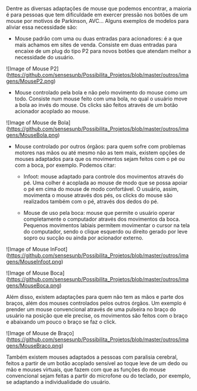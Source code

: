   Dentre as diversas adaptações de mouse que podemos encontrar, 
a maioria é para pessoas que tem dificuldade em exercer pressão nos botões de um mouse por motivos de Parkinson, AVC... 
Alguns exemplos de modelos para aliviar essa necessidade são:

* Mouse padrão com uma ou duas entradas para acionadores: é a que mais achamos em sites de venda. Consiste em duas entradas para encaixe de um plug do tipo P2 para novos botões que atendam melhor a necessidade do usuário.
 
![Image of Mouse P2]
(https://github.com/sensesunb/Possibilita_Projetos/blob/master/outros/imagens/MouseP2.png)
 
* Mouse controlado pela bola e não pelo movimento do mouse como um todo. Consiste num mouse feito com uma bola, no qual o usuário move a bola ao invés do mouse. Os clicks são feitos através de um botão acionador acoplado ao mouse.

![Image of Mouse de Bola]
(https://github.com/sensesunb/Possibilita_Projetos/blob/master/outros/imagens/MouseBola.png)


* Mouse controlado por outros órgãos: para quem sofre com problemas motores nas mãos ou até mesmo não as tem mais, existem opções de mouses adaptados para que os movimentos sejam feitos com o pé ou com a boca, por exemplo. Podemos citar:

  * Infoot: mouse adaptado para controle dos movimentos através do pé. Uma colher é acoplada ao mouse de modo que se possa apoiar o pé em cima do mouse de modo confortável. O usuário, assim, movimenta o mouse através dos pés, os clicks do mouse são realizados também com o pé, através dos dedos do pé.
  
  * Mouse de uso pela boca: mouse que permite o usuário operar completamente o computador através dos movimentos da boca. Pequenos movimentos labiais permitem movimentar o cursor na tela do computador, sendo o clique esquerdo ou direito gerado por leve sopro ou sucção ou ainda por acionador externo.
  
![Image of Mouse InFoot]
(https://github.com/sensesunb/Possibilita_Projetos/blob/master/outros/imagens/MouseInfoot.png)

![Image of Mouse Boca]
(https://github.com/sensesunb/Possibilita_Projetos/blob/master/outros/imagens/MouseBoca.png)
                                        	
  Além disso, existem adaptações para quem não tem as mãos e parte dos braços, além dos mouses controlados pelos outros órgãos. Um exemplo é prender um mouse convencional através de uma pulseira no braço do usuário na posição que ele precise, os movimentos são feitos com o braço e abaixando um pouco o braço se faz o click.

![Image of Mouse de Braço]
(https://github.com/sensesunb/Possibilita_Projetos/blob/master/outros/imagens/MouseBraco.png)

  Também existem mouses adaptados a pessoas com paralisia cerebral, feitos a partir de um botão acoplado sensível ao toque leve de um dedo ou mão e mouses virtuais, que fazem com que as funções do mouse convencional sejam feitas a partir do microfone ou do teclado, por exemplo, se adaptando a individualidade do usuário.
